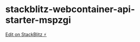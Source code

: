 # stackblitz-webcontainer-api-starter-mspzgi

[Edit on StackBlitz ⚡️](https://stackblitz.com/edit/stackblitz-webcontainer-api-starter-mspzgi)